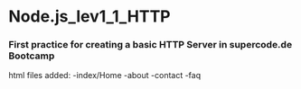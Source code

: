 # Node.js_lev1_1_HTTP

### First practice for creating a basic HTTP Server in supercode.de Bootcamp

html files added: 
-index/Home
-about
-contact
-faq
